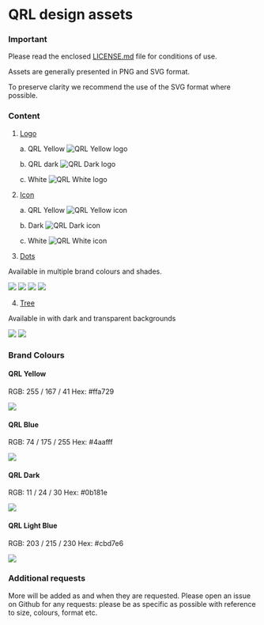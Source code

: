 # QRL design assets

### Important

Please read the enclosed [LICENSE.md](https://github.com/theQRL/assets/blob/master/LICENCE.md) file for conditions of use.

Assets are generally presented in PNG and SVG format.

To preserve clarity we recommend the use of the SVG format where possible.

### Content

1. [Logo](logo/)
	
    a. QRL Yellow ![QRL Yellow logo](logo/yellow.png)

	b. QRL dark ![QRL Dark logo](logo/black.png)
	
    c. White ![QRL White logo](previews/logo/white.png)

2. [Icon](Icon/)

    a. QRL Yellow ![QRL Yellow icon](Icon/yellow/yellow_100x100.png)

    b. Dark ![QRL Dark icon](Icon/dark/dark_100x100.png)
    
    c. White ![QRL White icon](previews/icon/white.png)

3. [Dots](Dots/)

Available in multiple brand colours and shades.
 
![](previews/dots/yellowpreview.png) ![](previews/dots/bluepreview.png) ![](previews/dots/darkpreview.png) ![](previews/dots/lightpreview.png)

4. [Tree](Tree/)

Available in with dark and transparent backgrounds
 
![](previews/tree/transparent-bg.png) ![](previews/tree/dark-bg.png)


### Brand Colours

#### QRL Yellow

RGB: 255 / 167 / 41
Hex: #ffa729

![](col-y.png)

#### QRL Blue

RGB: 74 / 175 / 255
Hex: #4aafff

![](col-b.png)

#### QRL Dark

RGB: 11 / 24 / 30
Hex: #0b181e

![](col-d.png)

#### QRL Light Blue

RGB: 203 / 215 / 230
Hex: #cbd7e6

![](col-l.png)

### Additional requests

More will be added as and when they are requested.  Please open an issue on Github for any requests: please be as specific as possible with reference to size, colours, format etc.